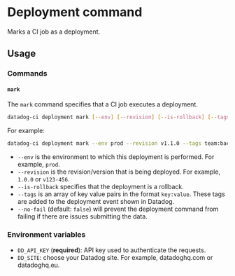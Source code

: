 # Deployment command

Marks a CI job as a deployment.

## Usage

### Commands

#### `mark`

The `mark` command specifies that a CI job executes a deployment.

```bash
datadog-ci deployment mark [--env] [--revision] [--is-rollback] [--tags] [--no-fail]
```

For example:

```bash
datadog-ci deployment mark --env prod --revision v1.1.0 --tags team:backend --no-fail
```

- `--env` is the environment to which this deployment is performed. For example, `prod`.
- `--revision` is the revision/version that is being deployed. For example, `1.0.0` or `v123-456`.
- `--is-rollback` specifies that the deployment is a rollback.
- `--tags` is an array of key value pairs in the format `key:value`. These tags are added to the deployment event shown in Datadog.
- `--no-fail` (default: `false`) will prevent the deployment command from failing if there are issues submitting the data.

### Environment variables

- `DD_API_KEY` (**required**): API key used to authenticate the requests.
- `DD_SITE`: choose your Datadog site. For example, datadoghq.com or datadoghq.eu.

